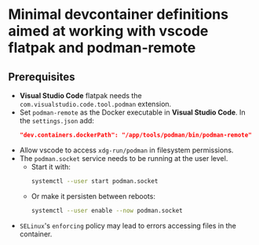 # Minimal devcontainer definitions aimed at working with vscode flatpak and podman-remote



## Prerequisites

* **Visual Studio Code** flatpak needs the `com.visualstudio.code.tool.podman` extension.
* Set `podman-remote` as the Docker executable in **Visual Studio Code**. In the `settings.json` add:
    ```json
    "dev.containers.dockerPath": "/app/tools/podman/bin/podman-remote"
    ```
* Allow vscode to access `xdg-run/podman` in filesystem permissions.
* The `podman.socket` service needs to be running at the user level.
    * Start it with:
        ```bash
        systemctl --user start podman.socket
        ```
    * Or make it persisten between reboots:
        ```bash
        systemctl --user enable --now podman.socket
        ```
* `SELinux`'s `enforcing` policy may lead to errors accessing files in the container.
